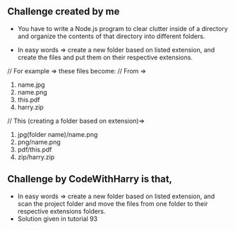 ## Challenge created by me
- You have to write a Node.js program to clear clutter inside of a directory and organize the contents of that directory into different folders.

- In easy words => create a new folder based on listed extension, and create the files and put them on their respective extensions.

// For example => these files become:
// From =>
1. name.jpg
2. name.png
3. this.pdf
4. harry.zip

// This (creating a folder based on extension)=> 
1. jpg(folder name)/name.png
2. png/name.png
3. pdf/this.pdf
4. zip/harry.zip

## Challenge by CodeWithHarry is that, 
- In easy words => create a new folder based on listed extension, and scan the project folder and move the files from one folder to their respective extensions folders.
- Solution given in tutorial 93
